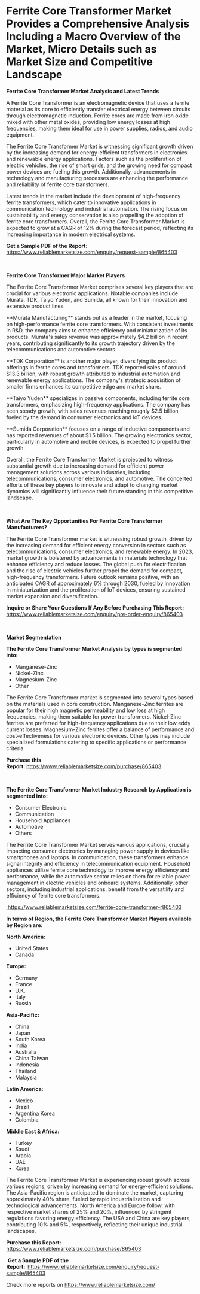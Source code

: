<p><h1>Ferrite Core Transformer Market Provides a Comprehensive Analysis Including a Macro Overview of the Market, Micro Details such as Market Size and Competitive Landscape</h1></p><p><strong>Ferrite Core Transformer Market Analysis and Latest Trends</strong></p>
<p><p>A Ferrite Core Transformer is an electromagnetic device that uses a ferrite material as its core to efficiently transfer electrical energy between circuits through electromagnetic induction. Ferrite cores are made from iron oxide mixed with other metal oxides, providing low energy losses at high frequencies, making them ideal for use in power supplies, radios, and audio equipment. </p><p>The Ferrite Core Transformer Market is witnessing significant growth driven by the increasing demand for energy-efficient transformers in electronics and renewable energy applications. Factors such as the proliferation of electric vehicles, the rise of smart grids, and the growing need for compact power devices are fueling this growth. Additionally, advancements in technology and manufacturing processes are enhancing the performance and reliability of ferrite core transformers.</p><p>Latest trends in the market include the development of high-frequency ferrite transformers, which cater to innovative applications in communication technology and industrial automation. The rising focus on sustainability and energy conservation is also propelling the adoption of ferrite core transformers. Overall, the Ferrite Core Transformer Market is expected to grow at a CAGR of 12% during the forecast period, reflecting its increasing importance in modern electrical systems.</p></p>
<p><strong>Get a Sample PDF of the Report:&nbsp;</strong> <a href="https://www.reliablemarketsize.com/enquiry/request-sample/865403?utm_campaign=2889&utm_medium=2&utm_source=Github&utm_content=ia&utm_term=06042025&utm_id=ferrite-core-transformer">https://www.reliablemarketsize.com/enquiry/request-sample/865403</a></p>
<p>&nbsp;</p>
<p><strong>Ferrite Core Transformer Major Market Players</strong></p>
<p><p>The Ferrite Core Transformer Market comprises several key players that are crucial for various electronic applications. Notable companies include Murata, TDK, Taiyo Yuden, and Sumida, all known for their innovation and extensive product lines.</p><p>**Murata Manufacturing** stands out as a leader in the market, focusing on high-performance ferrite core transformers. With consistent investments in R&D, the company aims to enhance efficiency and miniaturization of its products. Murata's sales revenue was approximately $4.2 billion in recent years, contributing significantly to its growth trajectory driven by the telecommunications and automotive sectors.</p><p>**TDK Corporation** is another major player, diversifying its product offerings in ferrite cores and transformers. TDK reported sales of around $13.3 billion, with robust growth attributed to industrial automation and renewable energy applications. The company's strategic acquisition of smaller firms enhances its competitive edge and market share.</p><p>**Taiyo Yuden** specializes in passive components, including ferrite core transformers, emphasizing high-frequency applications. The company has seen steady growth, with sales revenues reaching roughly $2.5 billion, fueled by the demand in consumer electronics and IoT devices.</p><p>**Sumida Corporation** focuses on a range of inductive components and has reported revenues of about $1.5 billion. The growing electronics sector, particularly in automotive and mobile devices, is expected to propel further growth.</p><p>Overall, the Ferrite Core Transformer Market is projected to witness substantial growth due to increasing demand for efficient power management solutions across various industries, including telecommunications, consumer electronics, and automotive. The concerted efforts of these key players to innovate and adapt to changing market dynamics will significantly influence their future standing in this competitive landscape.</p></p>
<p>&nbsp;</p>
<p><strong>What Are The Key Opportunities For Ferrite Core Transformer Manufacturers?</strong></p>
<p><p>The Ferrite Core Transformer market is witnessing robust growth, driven by the increasing demand for efficient energy conversion in sectors such as telecommunications, consumer electronics, and renewable energy. In 2023, market growth is bolstered by advancements in materials technology that enhance efficiency and reduce losses. The global push for electrification and the rise of electric vehicles further propel the demand for compact, high-frequency transformers. Future outlook remains positive, with an anticipated CAGR of approximately 6% through 2030, fueled by innovation in miniaturization and the proliferation of IoT devices, ensuring sustained market expansion and diversification.</p></p>
<p><strong>Inquire or Share Your Questions If Any Before Purchasing This Report:</strong> <a href="https://www.reliablemarketsize.com/enquiry/pre-order-enquiry/865403?utm_campaign=2889&utm_medium=2&utm_source=Github&utm_content=ia&utm_term=06042025&utm_id=ferrite-core-transformer">https://www.reliablemarketsize.com/enquiry/pre-order-enquiry/865403</a></p>
<p>&nbsp;</p>
<p><strong>Market Segmentation</strong></p>
<p><strong>The Ferrite Core Transformer Market Analysis by types is segmented into:</strong></p>
<p><ul><li>Manganese-Zinc</li><li>Nickel-Zinc</li><li>Magnesium-Zinc</li><li>Other</li></ul></p>
<p><p>The Ferrite Core Transformer market is segmented into several types based on the materials used in core construction. Manganese-Zinc ferrites are popular for their high magnetic permeability and low loss at high frequencies, making them suitable for power transformers. Nickel-Zinc ferrites are preferred for high-frequency applications due to their low eddy current losses. Magnesium-Zinc ferrites offer a balance of performance and cost-effectiveness for various electronic devices. Other types may include specialized formulations catering to specific applications or performance criteria.</p></p>
<p><strong>Purchase this Report:&nbsp;</strong><a href="https://www.reliablemarketsize.com/purchase/865403?utm_campaign=2889&utm_medium=2&utm_source=Github&utm_content=ia&utm_term=06042025&utm_id=ferrite-core-transformer">https://www.reliablemarketsize.com/purchase/865403</a></p>
<p>&nbsp;</p>
<p><strong>The Ferrite Core Transformer Market Industry Research by Application is segmented into:</strong></p>
<p><ul><li>Consumer Electronic</li><li>Communication</li><li>Household Appliances</li><li>Automotive</li><li>Others</li></ul></p>
<p><p>The Ferrite Core Transformer Market serves various applications, crucially impacting consumer electronics by managing power supply in devices like smartphones and laptops. In communication, these transformers enhance signal integrity and efficiency in telecommunication equipment. Household appliances utilize ferrite core technology to improve energy efficiency and performance, while the automotive sector relies on them for reliable power management in electric vehicles and onboard systems. Additionally, other sectors, including industrial applications, benefit from the versatility and efficiency of ferrite core transformers.</p></p>
<p><a href="https://www.reliablemarketsize.com/ferrite-core-transformer-r865403?utm_campaign=2889&utm_medium=2&utm_source=Github&utm_content=ia&utm_term=06042025&utm_id=ferrite-core-transformer">&nbsp;https://www.reliablemarketsize.com/ferrite-core-transformer-r865403</a></p>
<p><strong>In terms of Region, the Ferrite Core Transformer Market Players available by Region are:</strong></p>
<p>
    <p> <strong> North America: </strong>
        <ul>
            <li>United States</li>
            <li>Canada</li>
        </ul>
        </p> 
    <p> <strong> Europe: </strong>
        <ul>
            <li>Germany</li>
            <li>France</li>
            <li>U.K.</li>
            <li>Italy</li>
            <li>Russia</li>
        </ul>
        </p> 
    <p> <strong> Asia-Pacific: </strong>
        <ul>
            <li>China</li>
            <li>Japan</li>
            <li>South Korea</li>
            <li>India</li>
            <li>Australia</li>
            <li>China Taiwan</li>
            <li>Indonesia</li>
            <li>Thailand</li>
            <li>Malaysia</li>
        </ul>
        </p> 
    <p> <strong> Latin America: </strong>
        <ul>
            <li>Mexico</li>
            <li>Brazil</li>
            <li>Argentina Korea</li>
            <li>Colombia</li>
        </ul>
        </p> 
    <p> <strong> Middle East & Africa: </strong>
        <ul>
            <li>Turkey</li>
            <li>Saudi</li>
            <li>Arabia</li>
            <li>UAE</li>
            <li>Korea</li>
        </ul>
    </p>
    </p>
<p><p>The Ferrite Core Transformer Market is experiencing robust growth across various regions, driven by increasing demand for energy-efficient solutions. The Asia-Pacific region is anticipated to dominate the market, capturing approximately 40% share, fueled by rapid industrialization and technological advancements. North America and Europe follow, with respective market shares of 25% and 20%, influenced by stringent regulations favoring energy efficiency. The USA and China are key players, contributing 10% and 5%, respectively, reflecting their unique industrial landscapes.</p></p>
<p><strong>Purchase this Report: </strong><a href="https://www.reliablemarketsize.com/purchase/865403?utm_campaign=2889&utm_medium=2&utm_source=Github&utm_content=ia&utm_term=06042025&utm_id=ferrite-core-transformer">https://www.reliablemarketsize.com/purchase/865403</a></p>
<p>&nbsp;<strong>Get a Sample PDF of the Report:&nbsp;&nbsp;</strong><a href="https://www.reliablemarketsize.com/enquiry/request-sample/865403?utm_campaign=2889&utm_medium=2&utm_source=Github&utm_content=ia&utm_term=06042025&utm_id=ferrite-core-transformer">https://www.reliablemarketsize.com/enquiry/request-sample/865403</a></p>
<p><strong></strong></p>
<p>Check more reports on <a href="https://www.reliablemarketsize.com/?utm_campaign=2889&utm_medium=2&utm_source=Github&utm_content=ia&utm_term=06042025&utm_id=ferrite-core-transformer">https://www.reliablemarketsize.com/</a></p>